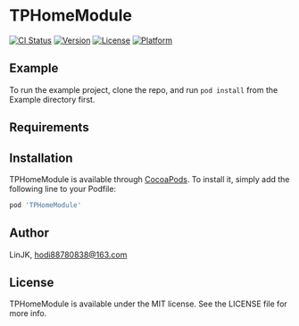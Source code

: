 # TPHomeModule

[![CI Status](https://img.shields.io/travis/LinJK/TPHomeModule.svg?style=flat)](https://travis-ci.org/LinJK/TPHomeModule)
[![Version](https://img.shields.io/cocoapods/v/TPHomeModule.svg?style=flat)](https://cocoapods.org/pods/TPHomeModule)
[![License](https://img.shields.io/cocoapods/l/TPHomeModule.svg?style=flat)](https://cocoapods.org/pods/TPHomeModule)
[![Platform](https://img.shields.io/cocoapods/p/TPHomeModule.svg?style=flat)](https://cocoapods.org/pods/TPHomeModule)

## Example

To run the example project, clone the repo, and run `pod install` from the Example directory first.

## Requirements

## Installation

TPHomeModule is available through [CocoaPods](https://cocoapods.org). To install
it, simply add the following line to your Podfile:

```ruby
pod 'TPHomeModule'
```

## Author

LinJK, hodi88780838@163.com

## License

TPHomeModule is available under the MIT license. See the LICENSE file for more info.
